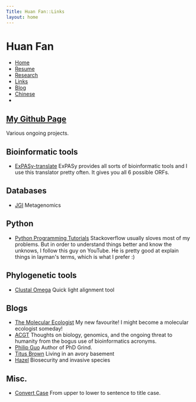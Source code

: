 ```yaml
---
Title: Huan Fan::Links
layout: home
---
```




  <h1 class="sitename">Huan Fan</h1>
  <ul class="nav pills">
  <li><a href="/"><i class="fa fa-home fa-fw"></i> Home</a></li>
  <li><a href="resume.html" title="Curriculumn Vitae"><i class="fa fa-book fa-fw"></i> Resume</a></li>
  <li><a href="research.html" title="Research"><i class="fa fa-flask fa-fw"></i> Research</a></li>
  <li class="active"><a href="links.html" title="Useful links"><i class="fa fa-suitcase fa-fw"></i> Links</a></li>
  <li><a href="/en/"><i class="fa fa-sitemap fa-fw"></i> Blog</a></li>
  <li><a href="/cn/"><i class="fa fa-sitemap fa-fw"></i> Chinese</a></li>
  <li><a href="README.html"><i class="fa fa-info-circle fa-fw"></i> </a></li>
</ul>

## [My Github Page](https://github.com/fanhuan)
Various ongoing projects.

## Bioinformatic tools
+ [ExPASy-translate](http://web.expasy.org/translate/) ExPASy provides all sorts of bioinformatic tools and I use this translator pretty often. It gives you all 6 possible ORFs.

## Databases
+ [JGI]() Metagenomics


## Python
+ [Python Programming Tutorials](https://www.youtube.com/user/sentdex) Stackoverflow usually sloves most of my problems. But in order to understand things better and know the unknows, I follow this guy on YouTube. He is pretty good at explain things in layman's terms, which is what I prefer :) 

## Phylogenetic tools
+ [Clustal Omega](http://www.ebi.ac.uk/Tools/msa/clustalo/) Quick light alignment tool



## Blogs
+ [The Molecular Ecologist](http://www.molecularecologist.com/) My new favourite! I might become a molecular ecologist someday!
+ [ACGT](http://www.acgt.me/) Thoughts on biology, genomics, and the ongoing threat to humanity from the bogus use of bioinformatics acronyms.
+ [Philip Guo](http://pgbovine.net/index.html) Author of PhD Grind.
+ [Titus Brown](http://ivory.idyll.org/blog/) Living in an avory basement
+ [Hazel](http://cane-toad.blogspot.com/) Biosecurity and invasive species


## Misc.
+ [Convert Case](https://convertcase.net/) From upper to lower to sentence to title case.
